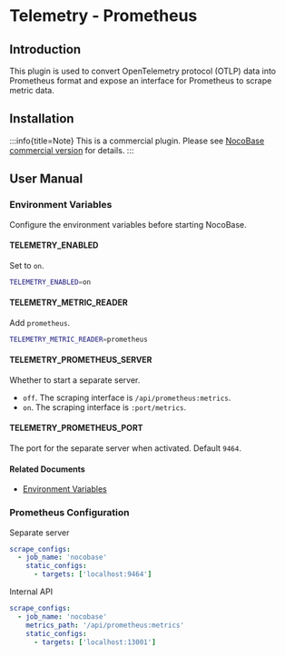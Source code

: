 # Telemetry - Prometheus

<PluginInfo name="telemetry-prometheus"></PluginInfo>

## Introduction

This plugin is used to convert OpenTelemetry protocol (OTLP) data into Prometheus format and expose an interface for Prometheus to scrape metric data.

## Installation

:::info{title=Note}
This is a commercial plugin. Please see [NocoBase commercial version](https://www.nocobase.com/commercial) for details.
:::

## User Manual

### Environment Variables

Configure the environment variables before starting NocoBase.

#### TELEMETRY_ENABLED

Set to `on`.

```bash
TELEMETRY_ENABLED=on
```

#### TELEMETRY_METRIC_READER

Add `prometheus`.

```bash
TELEMETRY_METRIC_READER=prometheus
```

#### TELEMETRY_PROMETHEUS_SERVER

Whether to start a separate server.

- `off`. The scraping interface is `/api/prometheus:metrics`.
- `on`. The scraping interface is `:port/metrics`.

#### TELEMETRY_PROMETHEUS_PORT

The port for the separate server when activated. Default `9464`.

#### Related Documents

- [Environment Variables](../../welcome/getting-started/env.md#telemetry_enabled)

### Prometheus Configuration

Separate server

```yaml
scrape_configs:
  - job_name: 'nocobase'
    static_configs:
      - targets: ['localhost:9464']
```

Internal API

```yaml
scrape_configs:
  - job_name: 'nocobase'
    metrics_path: '/api/prometheus:metrics'
    static_configs:
      - targets: ['localhost:13001']
```
